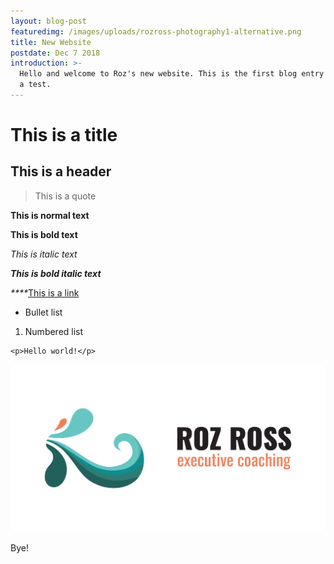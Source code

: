 ```yaml
---
layout: blog-post
featuredimg: /images/uploads/rozross-photography1-alternative.png
title: New Website
postdate: Dec 7 2018
introduction: >-
  Hello and welcome to Roz's new website. This is the first blog entry acting as
  a test.
---
```

# This is a title

## This is a header

> This is a quote

**This is normal text**

**This is bold text**

_This is italic text_

_**This is bold italic text**_

_****_[This is a link](aaspagnuolo.ca)

* Bullet list 

1. Numbered list


```
<p>Hello world!</p>
```

![Roz Ross Executive Coaching log.](/images/uploads/roz-ross-logo-horizontal-colour.jpg)

Bye!
